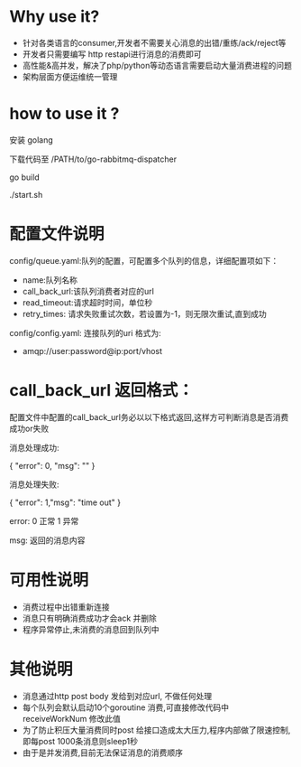 # Why use it?

- 针对各类语言的consumer,开发者不需要关心消息的出错/重练/ack/reject等
- 开发者只需要编写 http restapi进行消息的消费即可
- 高性能&高并发，解决了php/python等动态语言需要启动大量消费进程的问题
- 架构层面方便运维统一管理


# how to use it ?

安装 golang

下载代码至 /PATH/to/go-rabbitmq-dispatcher

go build

./start.sh

# 配置文件说明

config/queue.yaml:队列的配置，可配置多个队列的信息，详细配置项如下：

- name:队列名称
- call_back_url:该队列消费者对应的url
- read_timeout:请求超时时间，单位秒
- retry_times: 请求失败重试次数，若设置为-1，则无限次重试,直到成功

config/config.yaml: 连接队列的uri 格式为:

- amqp://user:password@ip:port/vhost
 

# call_back_url 返回格式：

配置文件中配置的call_back_url务必以以下格式返回,这样方可判断消息是否消费成功or失败

消息处理成功:

{
    "error": 0, "msg": ""
}

消息处理失败:

{
    "error": 1,"msg": "time out" 
}

error: 0 正常 1 异常

msg: 返回的消息内容

# 可用性说明

- 消费过程中出错重新连接
- 消息只有明确消费成功才会ack 并删除
- 程序异常停止,未消费的消息回到队列中


# 其他说明
- 消息通过http post body 发给到对应url, 不做任何处理
- 每个队列会默认启动10个goroutine 消费,可直接修改代码中 receiveWorkNum 修改此值
- 为了防止积压大量消费同时post 给接口造成太大压力,程序内部做了限速控制,即每post 1000条消息则sleep1秒
- 由于是并发消费,目前无法保证消息的消费顺序




